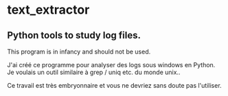 # text_extractor
## Python tools to study log files.
This program is in infancy and should not be used.

J'ai créé ce programme pour analyser des logs sous windows en Python. Je voulais un outil similaire à grep / uniq etc. du monde unix..

Ce travail est très embryonnaire et vous ne devriez sans doute pas l'utiliser.

